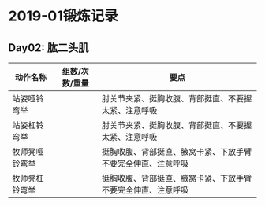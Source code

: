 # 2019-01锻炼记录

## Day02: 肱二头肌

| 动作名称       | 组数/次数/重量 | 要点                                                         |
| -------------- | -------------- | ------------------------------------------------------------ |
| 站姿哑铃弯举   |                | 肘关节夹紧、挺胸收腹、背部挺直、不要握太紧、注意呼吸         |
| 站姿杠铃弯举   |                | 肘关节夹紧、挺胸收腹、背部挺直、不要握太紧、注意呼吸         |
| 牧师凳哑铃弯举 |                | 挺胸收腹、背部挺直、腋窝卡紧、下放手臂不要完全伸直、注意呼吸 |
| 牧师凳杠铃弯举 |                | 挺胸收腹、背部挺直、腋窝卡紧、下放手臂不要完全伸直、注意呼吸 |

